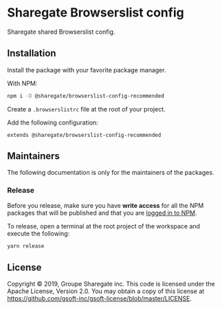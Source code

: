 # Sharegate Browserslist config

Sharegate shared Browserslist config.

## Installation

Install the package with your favorite package manager.

With NPM:

```bash
npm i -D @sharegate/browserslist-config-recommended
```

Create a `.browserslistrc` file at the root of your project.

Add the following configuration:

```
extends @sharegate/browserslist-config-recommended
```

## Maintainers

The following documentation is only for the maintainers of the packages.

### Release

Before you release, make sure you have **write access** for all the NPM packages that will be published and that you are [logged in to NPM](https://docs.npmjs.com/logging-in-to-an-npm-enterprise-registry-from-the-command-line).

To release, open a terminal at the root project of the workspace and execute the following:

```bash
yarn release
```

## License

Copyright © 2019, Groupe Sharegate inc. This code is licensed under the Apache License, Version 2.0. You may obtain a copy of this license at https://github.com/gsoft-inc/gsoft-license/blob/master/LICENSE.
